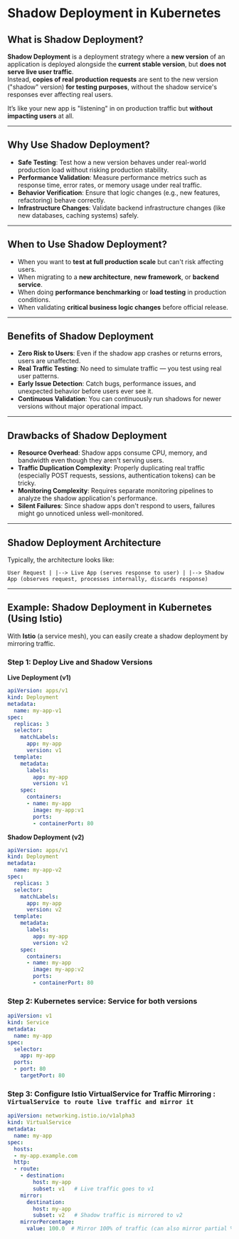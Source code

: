 # Shadow Deployment in Kubernetes

## What is Shadow Deployment?

**Shadow Deployment** is a deployment strategy where a **new version** of an application is deployed alongside the **current stable version**, but **does not serve live user traffic**.  
Instead, **copies of real production requests** are sent to the new version ("shadow" version) **for testing purposes**, without the shadow service's responses ever affecting real users.

It’s like your new app is "listening" in on production traffic but **without impacting users** at all.

---

## Why Use Shadow Deployment?

- **Safe Testing**: Test how a new version behaves under real-world production load without risking production stability.
- **Performance Validation**: Measure performance metrics such as response time, error rates, or memory usage under real traffic.
- **Behavior Verification**: Ensure that logic changes (e.g., new features, refactoring) behave correctly.
- **Infrastructure Changes**: Validate backend infrastructure changes (like new databases, caching systems) safely.

---

## When to Use Shadow Deployment?

- When you want to **test at full production scale** but can't risk affecting users.
- When migrating to a **new architecture**, **new framework**, or **backend service**.
- When doing **performance benchmarking** or **load testing** in production conditions.
- When validating **critical business logic changes** before official release.

---

## Benefits of Shadow Deployment

- **Zero Risk to Users**: Even if the shadow app crashes or returns errors, users are unaffected.
- **Real Traffic Testing**: No need to simulate traffic — you test using real user patterns.
- **Early Issue Detection**: Catch bugs, performance issues, and unexpected behavior before users ever see it.
- **Continuous Validation**: You can continuously run shadows for newer versions without major operational impact.

---

## Drawbacks of Shadow Deployment

- **Resource Overhead**: Shadow apps consume CPU, memory, and bandwidth even though they aren't serving users.
- **Traffic Duplication Complexity**: Properly duplicating real traffic (especially POST requests, sessions, authentication tokens) can be tricky.
- **Monitoring Complexity**: Requires separate monitoring pipelines to analyze the shadow application's performance.
- **Silent Failures**: Since shadow apps don't respond to users, failures might go unnoticed unless well-monitored.

---

## Shadow Deployment Architecture

Typically, the architecture looks like:

``User Request | |--> Live App (serves response to user) | |--> Shadow App (observes request, processes internally, discards response)``


---

## Example: Shadow Deployment in Kubernetes (Using Istio)

With **Istio** (a service mesh), you can easily create a shadow deployment by mirroring traffic.

### Step 1: Deploy Live and Shadow Versions

**Live Deployment (v1)**

```yaml
apiVersion: apps/v1
kind: Deployment
metadata:
  name: my-app-v1
spec:
  replicas: 3
  selector:
    matchLabels:
      app: my-app
      version: v1
  template:
    metadata:
      labels:
        app: my-app
        version: v1
    spec:
      containers:
      - name: my-app
        image: my-app:v1
        ports:
        - containerPort: 80
```
**Shadow Deployment (v2)**

```yaml
apiVersion: apps/v1
kind: Deployment
metadata:
  name: my-app-v2
spec:
  replicas: 3
  selector:
    matchLabels:
      app: my-app
      version: v2
  template:
    metadata:
      labels:
        app: my-app
        version: v2
    spec:
      containers:
      - name: my-app
        image: my-app:v2
        ports:
        - containerPort: 80

```

### **Step 2: Kubernetes service: Service for both versions**

```yaml
apiVersion: v1
kind: Service
metadata:
  name: my-app
spec:
  selector:
    app: my-app
  ports:
  - port: 80
    targetPort: 80

```
### **Step 3: Configure Istio VirtualService for Traffic Mirroring : `VirtualService to route live traffic and mirror it`**

```yaml
apiVersion: networking.istio.io/v1alpha3
kind: VirtualService
metadata:
  name: my-app
spec:
  hosts:
  - my-app.example.com
  http:
  - route:
    - destination:
        host: my-app
        subset: v1   # Live traffic goes to v1
    mirror:
      destination:
        host: my-app
        subset: v2   # Shadow traffic is mirrored to v2
    mirrorPercentage:
      value: 100.0  # Mirror 100% of traffic (can also mirror partial %)
```
